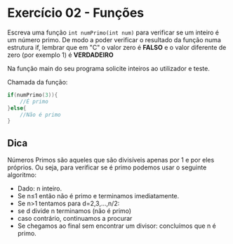 # Exercício 02 - Funções

Escreva uma função `int numPrimo(int num)` para verificar se um inteiro é um número primo. De modo a poder verificar o resultado da função numa estrutura if, lembrar que em "C" o valor zero é **FALSO** e o valor diferente de zero (por exemplo 1) é **VERDADEIRO**

Na função main do seu programa solicite inteiros ao utilizador e teste.

Chamada da função:
```c
if(numPrimo(3)){
    //É primo
}else{
    //Não é primo
}
```

## Dica
Números Primos são aqueles que são divisíveis apenas por 1 e por eles próprios. Ou seja, para verificar se é primo podemos usar o seguinte algoritmo:

- Dado: n inteiro.
- Se n≤1 então não é primo e terminamos imediatamente.
- Se n>1 tentamos para d=2,3,…,n/2:
- se d divide n terminamos (não é primo)
- caso contrário, continuamos a procurar
- Se chegamos ao final sem encontrar um divisor: concluímos que n é primo.

